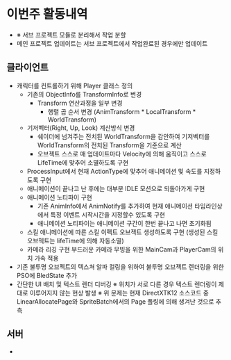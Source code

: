 # 이번주 활동내역
  - ※ 서브 프로젝트 모듈로 분리해서 작업 분할
  - 메인 프로젝트 업데이트는 서브 프로젝트에서 작업완료된 경우에만 업데이트

## 클라이언트
  - 캐릭터를 컨트롤하기 위해 Player 클래스 정의
    - 기존의 ObjectInfo를 TransformInfo로 변경
      - Transform 연산과정을 일부 변경
        - 행렬 곱 순서 변경
	  (AnimTransform * LocalTransform * WorldTransform)
	- 기저벡터(Right, Up, Look) 계산방식 변경
	  - 쉐이더에 넘겨주는 전치된 WorldTransform을 감안하여
	    기저벡터를 WorldTransform의 전치된 Transform을 기준으로 계산
      - 오브젝트 스스로 매 업데이트마다 Velocity에 의해 움직이고
        스스로 LifeTime에 맞추어 소멸하도록 구현
    - ProcessInput에서 현재 ActionType에 맞추어 애니메이션 및 속도를
      지정하도록 구현
    - 애니메이션이 끝나고 난 후에는 대부분 IDLE 모션으로 되돌아가게 구현
    - 애니메이션 노티파이 구현
      - 기존 AnimInfo에서 AnimNotify를 추가하여
        현재 애니메이션 타임라인상에서 특정 이벤트 시작시간을 지정할수
	있도록 구현
      - 애니메이션 노티파이는 애니메이션 구간이 한번 끝나고 나면
        초기화됨
    - 스킬 애니메이션에 따른 스킬 이펙트 오브젝트 생성하도록 구현
      (생성된 스킬 오브젝트는 lifeTime에 의해 자동소멸)
    - 카메라 리깅 구현
      부드러운 카메라 무빙을 위한 MainCam과 PlayerCam의 위치 가속 적용
  - 기존 불투명 오브젝트의 텍스쳐 알파 컬링을 위하여
    불투명 오브젝트 렌더링을 위한 PSO에 BledState 추가
  - 간단한 UI 배치 및 텍스트 렌더 디버깅
    ※ 위치가 서로 다른 경우 텍스트 렌더링이 제대로 이루어지지 않는 현상
      발생
    ※ 위 문제는 현재 DirectXTK12 소스코드 중 LinearAllocatePage와
      SpriteBatch에서의 Page 풀링에 의해 생겨난 것으로 추측

## 서버
  - 